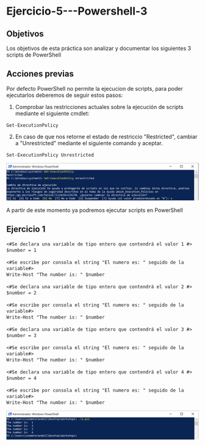 # Ejercicio-5---Powershell-3

## Objetivos

Los objetivos de esta práctica son analizar y documentar los siguientes 3 scripts de PowerShell

## Acciones previas

Por defecto PowerShell no permite la ejecucion de scripts, para poder ejecutarlos deberemos de seguir estos pasos:

1. Comprobar las restricciones actuales sobre la ejecución de scripts mediante el siguiente cmdlet:
~~~
Get-ExecutionPolicy
~~~
2. En caso de que nos retorne el estado de restriccio "Restricted", cambiar a "Unrestricted" mediante el siguiente comando y aceptar.
~~~
Set-ExecutionPolicy Unrestricted
~~~
![Set-Exec](https://github.com/cosmetorandellborras/Ejercicio-5---Powershell-3/blob/main/Set-Exec.png)

A partir de este momento ya podremos ejecutar scripts en PowerShell

## Ejercicio 1

~~~
<#Se declara una variable de tipo entero que contendrá el valor 1 #>
$number = 1

<#Se escribe por consola el string "El numero es: " seguido de la variable#>
Write-Host "The number is: " $number

<#Se declara una variable de tipo entero que contendrá el valor 2 #>
$number = 2

<#Se escribe por consola el string "El numero es: " seguido de la variable#>
Write-Host "The number is: " $number

<#Se declara una variable de tipo entero que contendrá el valor 3 #>
$number = 3

<#Se escribe por consola el string "El numero es: " seguido de la variable#>
Write-Host "The number is: " $number

<#Se declara una variable de tipo entero que contendrá el valor 4 #>
$number = 4

<#Se escribe por consola el string "El numero es: " seguido de la variable#>
Write-Host "The number is: " $number
~~~

![Ex1](https://github.com/cosmetorandellborras/Ejercicio-5---Powershell-3/blob/main/Ex1.png)
